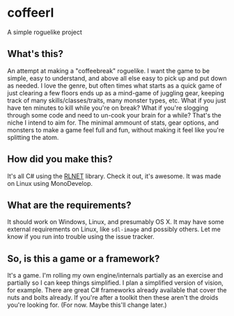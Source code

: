 # coffeerl
A simple roguelike project

## What's this?
An attempt at making a "coffeebreak" roguelike.  I want the game to be simple, easy to understand, and above all else easy to pick up and put down as needed. I love the genre, but often times what starts as a quick game of just clearing a few floors ends up as a mind-game of juggling gear, keeping track of many skills/classes/traits, many monster types, etc.  What if you just have ten minutes to kill while you're on break?  What if you're slogging through some code and need to un-cook your brain for a while?  That's the niche I intend to aim for.  The minimal ammount of stats, gear options, and monsters to make a game feel full and fun, without making it feel like you're splitting the atom.

## How did you make this?
It's all C# using the [RLNET](https://bitbucket.org/clarktravism/rlnet/) library.  Check it out, it's awesome.  It was made on Linux using MonoDevelop.

## What are the requirements?
It should work on Windows, Linux, and presumably OS X.  It may have some external requirements on Linux, like `sdl-image` and possibly others.  Let me know if you run into trouble using the issue tracker.

## So, is this a game or a framework?
It's a game.  I'm rolling my own engine/internals partially as an exercise and partially so I can keep things simplified.  I plan a simplified version of vision, for example.  There are great C# frameworks already available that cover the nuts and bolts already.  If you're after a toolkit then these aren't the droids you're looking for.  (For now.  Maybe this'll change later.)
